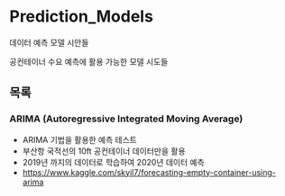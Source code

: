 # Prediction_Models
데이터 예측 모델 시안들

공컨테이너 수요 예측에 활용 가능한 모델 시도들

## 목록
### ARIMA (Autoregressive Integrated Moving Average)
- ARIMA 기법을 활용한 예측 테스트
- 부산항 국적선의 10ft 공컨테이너 데이터만을 활용
- 2019년 까지의 데이터로 학습하여 2020년 데이터 예측
- https://www.kaggle.com/skyil7/forecasting-empty-container-using-arima
